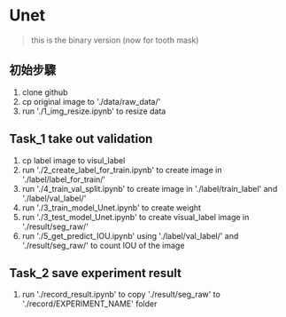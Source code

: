 # Unet
> this is the binary version (now for tooth mask)
## 初始步驟

1. clone github
2. cp original image to './data/raw_data/'
3. run './1_img_resize.ipynb' to resize data

## Task_1 take out validation
1. cp label image to visul_label
2. run './2_create_label_for_train.ipynb' to create image in './label/label_for_train/'
3. run './4_train_val_split.ipynb' to create image in './label/train_label' and './label/val_label/'
4. run './3_train_model_Unet.ipynb' to create weight
5. run './3_test_model_Unet.ipynb' to create visual_label image in './result/seg_raw/' 
6. run './5_get_predict_IOU.ipynb' using './label/val_label/' and './result/seg_raw/' to count IOU of the image
## Task_2 save experiment result
1. run './record_result.ipynb' to copy './result/seg_raw' to './record/EXPERIMENT_NAME' folder